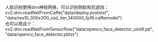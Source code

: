 人脸识别使用dnn神经网络，可以识别侧脸和抗遮挡：<br>
cv2.dnn.readNetFromCaffe("data/deploy.prototxt", "data/res10_300x300_ssd_iter_140000_fp16.caffemodel")<br>
也可以用这个：<br>
cv2.dnn.readNetFromTensorflow("data/opencv_face_detector_uint8.pb", "data/opencv_face_detector.pbtxt")